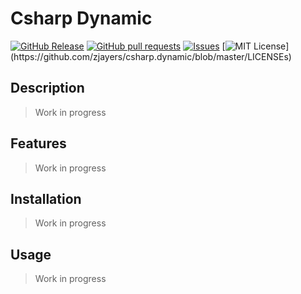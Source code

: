 # Csharp Dynamic
[![GitHub Release](https://img.shields.io/github/release/zjayers/csharp.dynamic.svg?style=flat)]()
[![GitHub pull requests](https://img.shields.io/github/issues-pr/zjayers/csharp.dynamic.svg?style=flat)]()
[![Issues](https://img.shields.io/github/issues-raw/zjayers/csharp.dynamic.svg?maxAge=25000)](https://github.com/zjayers/csharp.dynamic/issues)
[![MIT License](https://img.shields.io/apm/l/atomic-ui.svg?)](https://github.com/zjayers/csharp.dynamic/blob/master/LICENSEs)

## Description

> Work in progress

## Features

> Work in progress

## Installation

> Work in progress

## Usage

> Work in progress